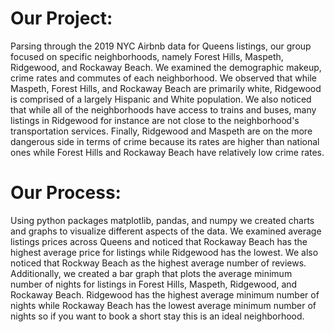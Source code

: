 # Our Project:
Parsing through the 2019 NYC Airbnb data for Queens listings, our group focused on specific neighborhoods, namely Forest Hills, Maspeth, Ridgewood, and Rockaway Beach. We examined the demographic makeup, crime rates and commutes of each neighborhood. We observed that while Maspeth, Forest Hills, and Rockaway Beach are primarily white, Ridgewood is comprised of a largely Hispanic and White population. We also noticed that while all of the neighborhoods have access to trains and buses, many listings in Ridgewood for instance are not close to the neighborhood's transportation services. Finally, Ridgewood and Maspeth are on the more dangerous side in terms of crime because its rates are higher than national ones while Forest Hills and Rockaway Beach have relatively low crime rates. 

# Our Process:
Using python packages matplotlib, pandas, and numpy we created charts and graphs to visualize different aspects of the data. We examined average listings prices across Queens and noticed that Rockaway Beach has the highest average price for listings while Ridgewood has the lowest. We also noticed that Rockway Beach as the highest average number of reviews. Additionally, we created a bar graph that plots the average minimum number of nights for listings in Forest Hills, Maspeth, Ridgewood, and Rockaway Beach. Ridgewood has the highest average minimum number of nights while Rockaway Beach has the lowest average minimum number of nights so if you want to book a short stay this is an ideal neighborhood.


